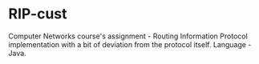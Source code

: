 # RIP-cust
Computer Networks course's assignment - Routing Information Protocol implementation with a bit of deviation from the protocol itself. Language - Java.
